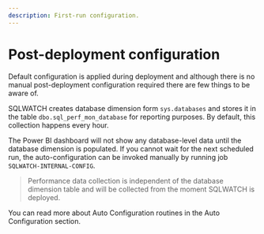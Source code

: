```yaml
---
description: First-run configuration.
---
```


# Post-deployment configuration

Default configuration is applied during deployment and although there is no manual post-deployment configuration required there are few things to be aware of. 

SQLWATCH creates database dimension form `sys.databases` and stores it in the table `dbo.sql_perf_mon_database` for reporting purposes. By default, this collection happens every hour.

The Power BI dashboard will not show any database-level data until the database dimension is populated. If you cannot wait for the next scheduled run, the auto-configuration can be invoked manually by running job `SQLWATCH-INTERNAL-CONFIG`. 

> Performance data collection is independent of the database dimension table and will be collected from the moment SQLWATCH is deployed.

You can read more about Auto Configuration routines in the Auto Configuration section. 

